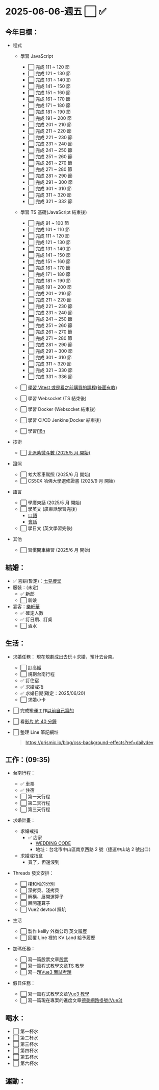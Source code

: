 # 2025-06-06-週五 ⬜ ✅

## 今年目標：

- 程式

  - 學習 JavaScript

    - ⬜ 完成 111 ~ 120 節
    - ⬜ 完成 121 ~ 130 節
    - ⬜ 完成 131 ~ 140 節
    - ⬜ 完成 141 ~ 150 節
    - ⬜ 完成 151 ~ 160 節
    - ⬜ 完成 161 ~ 170 節
    - ⬜ 完成 171 ~ 180 節
    - ⬜ 完成 181 ~ 190 節
    - ⬜ 完成 191 ~ 200 節
    - ⬜ 完成 201 ~ 210 節
    - ⬜ 完成 211 ~ 220 節
    - ⬜ 完成 221 ~ 230 節
    - ⬜ 完成 231 ~ 240 節
    - ⬜ 完成 241 ~ 250 節
    - ⬜ 完成 251 ~ 260 節
    - ⬜ 完成 261 ~ 270 節
    - ⬜ 完成 271 ~ 280 節
    - ⬜ 完成 281 ~ 290 節
    - ⬜ 完成 291 ~ 300 節
    - ⬜ 完成 301 ~ 310 節
    - ⬜ 完成 311 ~ 320 節
    - ⬜ 完成 321 ~ 332 節

  - 學習 TS 基礎(JavaScript 結束後)

    - ⬜ 完成 91 ~ 100 節
    - ⬜ 完成 101 ~ 110 節
    - ⬜ 完成 111 ~ 120 節
    - ⬜ 完成 121 ~ 130 節
    - ⬜ 完成 131 ~ 140 節
    - ⬜ 完成 141 ~ 150 節
    - ⬜ 完成 151 ~ 160 節
    - ⬜ 完成 161 ~ 170 節
    - ⬜ 完成 171 ~ 180 節
    - ⬜ 完成 181 ~ 190 節
    - ⬜ 完成 191 ~ 200 節
    - ⬜ 完成 201 ~ 210 節
    - ⬜ 完成 211 ~ 220 節
    - ⬜ 完成 221 ~ 230 節
    - ⬜ 完成 231 ~ 240 節
    - ⬜ 完成 241 ~ 250 節
    - ⬜ 完成 251 ~ 260 節
    - ⬜ 完成 261 ~ 270 節
    - ⬜ 完成 271 ~ 280 節
    - ⬜ 完成 281 ~ 290 節
    - ⬜ 完成 291 ~ 300 節
    - ⬜ 完成 301 ~ 310 節
    - ⬜ 完成 311 ~ 320 節
    - ⬜ 完成 321 ~ 330 節
    - ⬜ 完成 331 ~ 336 節

  - ⬜ [學習 Vitest 或是看之前購買的課程(後面有教)](https://www.bilibili.com/video/BV17AmXYBEXV/?spm_id_from=333.337.search-card.all.click&vd_source=09429cc2cd18c5979862bdb67049c5e2)

  - ⬜ 學習 Websocket (TS 結束後)

  - ⬜ 學習 Docker (Websocket 結束後)

  - ⬜ 學習 CI/CD Jenkins(Docker 結束後)

  - ⬜ 學習[i18n](https://www.udemy.com/course/complete-vue-js-developer-zero-to-mastery-vuex/learn/lecture/25083834#overview)

- 技術

  - ⬜ [北派紫微斗數 (2025/5 月 開始)](https://www.bilibili.com/video/BV1aUYye9EvA?spm_id_from=333.788.videopod.sections&vd_source=09429cc2cd18c5979862bdb67049c5e2)

- 證照

  - ⬜ 考大客車駕照 (2025/6 月 開始)
  - ⬜ CS50X 哈佛大學選修證書 (2025/9 月 開始)

- 語言

  - ⬜ 學廣東話 (2025/5 月 開始)
  - ⬜ 學英文 (廣東話學習完後)
    - [口語](https://www.bilibili.com/video/BV1Nz4y1F7J3/?spm_id_from=333.337.search-card.all.click&vd_source=09429cc2cd18c5979862bdb67049c5e2)
    - [會話](https://www.bilibili.com/video/BV1oN4y1C7pN/?spm_id_from=333.999.0.0&vd_source=09429cc2cd18c5979862bdb67049c5e2)
  - ⬜ 學日文 (英文學習完後)

- 其他

  - ⬜ 習慣開車練習 (2025/6 月 開始)

## 結婚：

- ✅ 喜餅(暫定)：[七見櫻堂](https://www.nksdchoco.com/zh-TW/products/%E5%85%AC%E7%9B%8A%E5%96%9C%E9%A4%85%E5%A9%9A%E7%A5%9D%E7%9A%84%E8%B2%93)
- 服裝：(未定)
  - ✅ 新郎
  - ⬜ 新娘
- 宴客：[樂軒華](https://www.ponte16.com.mo/tc/dining/cantoneserestaurant)
  - ✅ 確定人數
  - ✅ 訂日期、訂桌
  - ⬜ 酒水

## 生活：

- 求婚任務：
  現在規劃成出去玩＋求婚，預計去台南。

  - ⬜ 訂高鐵
  - ⬜ 規劃台南行程
  - ✅ 訂住宿
  - ✅ 求婚戒指
  - ✅ 求婚日期(確定：2025/06/20)
  - ⬜ 求婚小卡

- ⬜ 完成搬運工作[以前自己寫的](https://app.gitbook.com/o/lCNXsumjeVRI2ZgxedeA/s/Go9DaXneQk2DP8ldxUq3/js-xin-shou-cun/data-types-zi-liao-lei-xing)
- ⬜ 看[影片 約 40 分鐘](https://academy.zerotomastery.io/courses/future-proof-yourself/lectures/27607978)
- ⬜ 整理 Line 筆記網址
  > https://prismic.io/blog/css-background-effects?ref=dailydev

## 工作：(09:35)

- 台南行程：

  - ✅ 車票
  - ✅ 住宿
  - ⬜ 第一天行程
  - ⬜ 第二天行程
  - ⬜ 第三天行程

- 求婚計畫：

  - 求婚戒指
    - ✅ 店家
      - [WEDDING CODE](https://weddingcode.com.tw/?fbclid=PAZXh0bgNhZW0CMTEAAafwOJ6Zz7sifll1PEtU-V0TS5EhskmptvE24-h2klQV4og53LDmCOgp64cCXw_aem_hyHfZWCuiqaww-rDi-RzwA)
      - 地址：台北市中山區南京西路 2 號（捷運中山站 2 號出口）
  - 求婚戒指盒
    - 買了，但還沒到

- Threads 發文安排：

  - ⬜ 棧和堆的分別
  - ⬜ 深拷貝、淺拷貝
  - ⬜ 解構、展開運算子
  - ⬜ 展開運算子
  - ⬜ Vue2 devtool 踩坑

- 生活

  - ⬜ 製作 kellly 外商公司 英文履歷
  - ⬜ 回覆 Line 裡的 KV Land 給予履歷

- 加碼任務：

  - ⬜ 寫一篇股票文章[股票](../../../../life/stock/stock.md)
  - ⬜ 寫一篇程式教學文章[TS 教學](../../../../studyNotes/contents/typeScript/index.md)
  - ⬜ 寫一題[Vue3 面試考題](../../../../studyNotes/contents/vue/Vue/interview/interview.md)

- 假日任務：

  - ⬜ 寫一篇程式教學文章[Vue3 教學](../../../../studyNotes/contents/vue/Vue/index.md)
  - ⬜ 寫一篇現在專案的進度文章[德美網路掛號(Vue3)](https://github.com/users/Lonck999/projects/11/views/1)

## 喝水：

- ⬜ 第一杯水
- ⬜ 第二杯水
- ⬜ 第三杯水
- ⬜ 第四杯水
- ⬜ 第五杯水
- ⬜ 第六杯水

## 運動：
